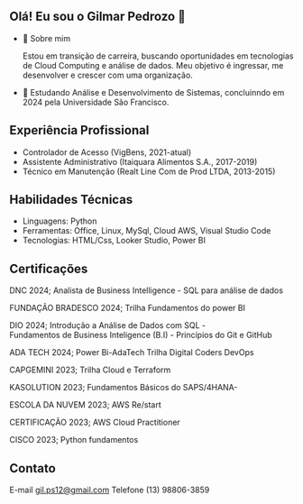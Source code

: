 ## Olá! Eu sou o Gilmar Pedrozo 👋


- 🔭 Sobre mim

  Estou em transição de carreira, buscando oportunidades em tecnologias de Cloud Computing e análise de dados.
  Meu objetivo é ingressar, me desenvolver e crescer com uma organização.
  
- 🌱 Estudando Análise e Desenvolvimento de Sistemas, concluinndo em 2024 pela Universidade São Francisco.
  
## Experiência Profissional
- Controlador de Acesso (VigBens, 2021-atual)
- Assistente Administrativo (Itaiquara Alimentos S.A., 2017-2019)
- Técnico em Manutenção (Realt Line Com de Prod LTDA, 2013-2015)

## Habilidades Técnicas
- Linguagens: Python
- Ferramentas: Office, Linux, MySql, Cloud AWS, Visual Studio Code
- Tecnologias: HTML/Css, Looker Studio, Power BI

## Certificações

DNC 2024; Analista de Business Intelligence - 
          SQL para análise de dados
          
FUNDAÇÃO BRADESCO 2024; Trilha Fundamentos do power BI

DIO 2024; Introdução a Análise de Dados com SQL -  			        
          Fundamentos de Business Inteligence (B.I) - 
          Princípios do Git e GitHub 
          
ADA TECH 2024; Power Bi-AdaTech
	       Trilha Digital Coders DevOps
        
CAPGEMINI  2023; Trilha Cloud e Terraform 

KASOLUTION  2023; Fundamentos Básicos do SAPS/4HANA- 

ESCOLA DA NUVEM 2023;  AWS Re/start 

CERTIFICAÇÃO 2023; AWS Cloud Practitioner 

CISCO 2023; Python fundamentos 

## Contato
E-mail gil.ps12@gmail.com
Telefone (13) 98806-3859
